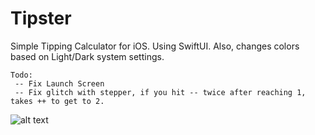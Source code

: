 # Tipster

Simple Tipping Calculator for iOS. Using SwiftUI. Also, changes colors based on Light/Dark system settings.
```
Todo:
 -- Fix Launch Screen
 -- Fix glitch with stepper, if you hit -- twice after reaching 1, takes ++ to get to 2.
```

![alt text](https://github.com/TheBeeVirus/Tipster/blob/main/Tipster_preview.gif?raw=true)
